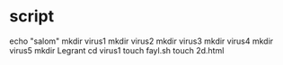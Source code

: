 # script
echo "salom"
mkdir virus1 
mkdir virus2 
mkdir virus3 
mkdir virus4 
mkdir virus5
mkdir Legrant
cd virus1
touch fayl.sh 
touch 2d.html
